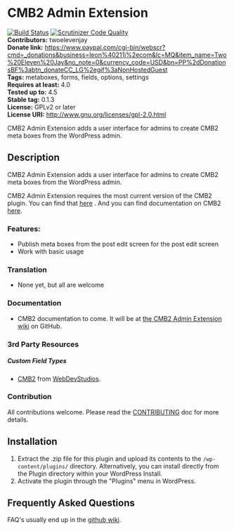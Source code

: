 # CMB2 Admin Extension
[![Build Status](https://travis-ci.org/twoelevenjay/CMB2-Admin-Extension.svg?branch=master)](https://travis-ci.org/twoelevenjay/CMB2-Admin-Extension)
[![Scrutinizer Code Quality](https://scrutinizer-ci.com/g/twoelevenjay/CMB2-Admin-Extension/badges/quality-score.png?b=master)](https://scrutinizer-ci.com/g/twoelevenjay/CMB2-Admin-Extension/?branch=master)  
**Contributors:**         twoelevenjay  
**Donate link:**          https://www.paypal.com/cgi-bin/webscr?cmd=_donations&business=leon%40211j%2ecom&lc=MQ&item_name=Two%20Eleven%20Jay&no_note=0&currency_code=USD&bn=PP%2dDonationsBF%3abtn_donateCC_LG%2egif%3aNonHostedGuest  
**Tags:**                 metaboxes, forms, fields, options, settings  
**Requires at least:**    4.0  
**Tested up to:**         4.5  
**Stable tag:**           0.1.3  
**License:**              GPLv2 or later  
**License URI:**          http://www.gnu.org/licenses/gpl-2.0.html  

CMB2 Admin Extension adds a user interface for admins to create CMB2 meta boxes from the WordPress admin.

## Description

CMB2 Admin Extension adds a user interface for admins to create CMB2 meta boxes from the WordPress admin.

CMB2 Admin Extension requires the most current version of the CMB2 plugin. You can find that [here](https://wordpress.org/plugins/cmb2/) . And you can find documentation on CMB2 [here](https://github.com/WebDevStudios/CMB2/wiki/Field-Types#types).

### Features:

* Publish meta boxes from the post edit screen for the post edit screen
* Work with basic usage

### Translation
* None yet, but all are welcome

### Documentation
* CMB2 documentation to come. It will be at [the CMB2 Admin Extension wiki](https://github.com/twoelevenjay/CMB2-Admin-Extension/wiki) on GitHub.

### 3rd Party Resources

##### Custom Field Types
* [CMB2](https://github.com/WebDevStudios/CMB2/) from [WebDevStudios](https://webdevstudios.com).

### Contribution
All contributions welcome. Please read the [CONTRIBUTING](https://github.com/twoelevenjay/CMB2-Admin-Extension/CONTRIBUTING.md) doc for more details.

## Installation

1. Extract the .zip file for this plugin and upload its contents to the `/wp-content/plugins/` directory. Alternatively, you can install directly from the Plugin directory within your WordPress Install.
1. Activate the plugin through the "Plugins" menu in WordPress.

## Frequently Asked Questions

FAQ's usually end up in the [github wiki](https://github.com/twoelevenjay/CMB2-Admin-Extension/wiki).
